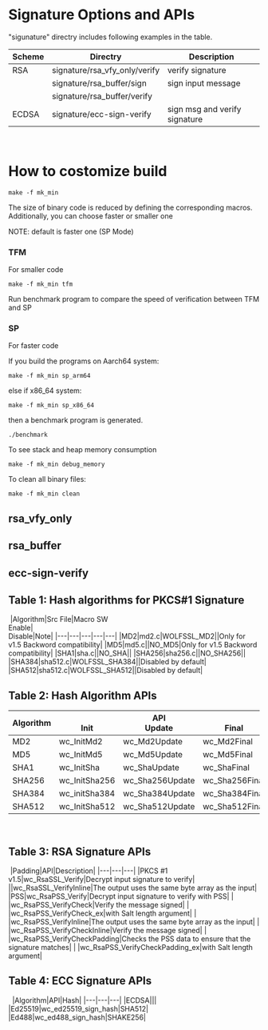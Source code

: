 # Signature Options and APIs
"sigunature" directry includes following examples in the table.


|Scheme|Directry|Description|
|---|---|---|
|RSA|signature/rsa_vfy_only/verify |verify signature|
||signature/rsa_buffer/sign|sign input message|
||signature/rsa_buffer/verify| |
|ECDSA|signature/ecc-sign-verify|sign msg and verify signature|
​

# How to costomize build


```
make -f mk_min
```
The size of binary code is reduced by defining the corresponding macros.
Additionally, you can choose faster or smaller one

NOTE:  default is faster one (SP Mode)

### TFM
For smaller code 
```
make -f mk_min tfm
```



Run benchmark program to compare the speed of verification between TFM and SP

### SP
For faster code

If you build the programs on Aarch64 system:
```
make -f mk_min sp_arm64
```
else if x86_64 system:
```
make -f mk_min sp_x86_64
``` 
then a benchmark program is generated.
```
./benchmark
```

To see stack and heap memory consumption
```
make -f mk_min debug_memory
```


To clean all binary files:
```
make -f mk_min clean
```
## rsa_vfy_only


## rsa_buffer

## ecc-sign-verify



## Table 1: Hash algorithms for PKCS#1 Signature
​
|Algorithm|Src File|Macro SW<br>Enable|<br>Disable|Note|
|---|---|---|---|---|
|MD2|md2.c|WOLFSSL_MD2||Only for v1.5 Backword compatibility|
|MD5|md5.c||NO_MD5|Only for v1.5 Backword compatibility|
|SHA1|sha.c||NO_SHA||
|SHA256|sha256.c||NO_SHA256||
|SHA384|sha512.c|WOLFSSL_SHA384||Disabled by default|
|SHA512|sha512.c|WOLFSSL_SHA512||Disabled by default|
​


## Table 2: Hash Algorithm APIs​​

|​Algorithm|<br>Init|API<br>Update|<br>Final|
|---|---|---|---|
|MD2|wc_InitMd2|wc_Md2Update|wc_Md2Final|
|MD5|wc_InitMd5|wc_Md5Update|wc_Md5Final|
|SHA1|wc_InitSha|wc_ShaUpdate|wc_ShaFinal|
|SHA256|wc_InitSha256|wc_Sha256Update|wc_Sha256Final|
|SHA384|wc_initSha384|wc_Sha384Update|wc_Sha384Final|
|SHA512|wc_InitSha512|wc_Sha512Update|wc_Sha512Final|
​


## Table 3: RSA Signature APIs
​
|Padding|API|Description|
|---|---|---|
|PKCS #1 v1.5|wc_RsaSSL_Verify|Decrypt input signature to verify|
||wc_RsaSSL_VerifyInline|The output uses the same byte array as the input|
|PSS|wc_RsaPSS_Verify|Decrypt input signature to verify with PSS|
|   |wc_RsaPSS_VerifyCheck|Verify the message signed|
|   |wc_RsaPSS_VerifyCheck_ex|with Salt length argument|
|   |wc_RsaPSS_VerifyInline|The output uses the same byte array as the input|
|   |wc_RsaPSS_VerifyCheckInline|Verify the message signed|
|   |wc_RsaPSS_VerifyCheckPadding|Checks the PSS data to ensure that the signature matches|
|   |wc_RsaPSS_VerifyCheckPadding_ex|with Salt length argument|
​
​

## ​Table 4: ECC Signature APIs
​
​
|Algorithm|API|Hash|
|---|---|---|
|ECDSA|||
|Ed25519|wc_ed25519_sign_hash|SHA512|
|Ed488|wc_ed488_sign_hash|SHAKE256|


